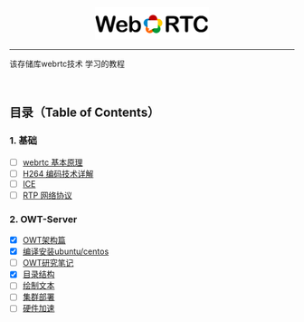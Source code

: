 <p align="center"><img width="40%" src="img/webrtc_icon2.png" /></p>

--------------------------------------------------------------------------------

该存储库webrtc技术 学习的教程

<br />

## 目录（Table of Contents）

### 1. 基础
* [ ] [webrtc 基本原理](https://###)
* [ ] [H264 编码技术详解](https://###)
* [ ] [ICE](https://###)
* [ ] [RTP 网络协议](https://###)

### 2. OWT-Server
* [x] [OWT架构篇](https://github.com/beijing-penguin/webrtc-blogs/blob/master/owt-server-tutorial/owt-framework.md)
* [x] [编译安装ubuntu/centos](https://github.com/beijing-penguin/webrtc-blogs/blob/master/owt-server-tutorial/owt-server-install.md)
* [ ] [OWT研究笔记](https://github.com/beijing-penguin/webrtc-blogs)
* [x] [目录结构](https://github.com/beijing-penguin/webrtc-blogs/blob/master/owt-server-tutorial/directory_tree.md)
* [ ] [绘制文本](https://github.com/beijing-penguin/webrtc-blogs)
* [ ] [集群部署](https://github.com/beijing-penguin/webrtc-blogs)
* [ ] [硬件加速](https://github.com/beijing-penguin/webrtc-blogs)